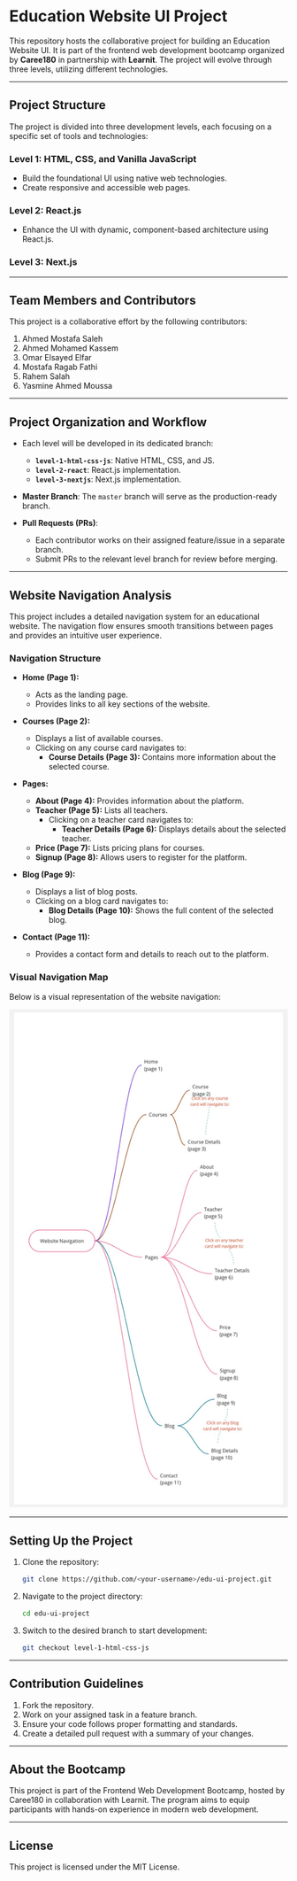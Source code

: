 # Education Website UI Project

This repository hosts the collaborative project for building an Education Website UI. It is part of the frontend web development bootcamp organized by **Caree180** in partnership with **Learnit**. The project will evolve through three levels, utilizing different technologies.

---

## Project Structure

The project is divided into three development levels, each focusing on a specific set of tools and technologies:

### Level 1: HTML, CSS, and Vanilla JavaScript

- Build the foundational UI using native web technologies.
- Create responsive and accessible web pages.

### Level 2: React.js

- Enhance the UI with dynamic, component-based architecture using React.js.

### Level 3: Next.js

---

## Team Members and Contributors

This project is a collaborative effort by the following contributors:

1. Ahmed Mostafa Saleh
2. Ahmed Mohamed Kassem
3. Omar Elsayed Elfar
4. Mostafa Ragab Fathi
5. Rahem Salah
6. Yasmine Ahmed Moussa

---

## Project Organization and Workflow

- Each level will be developed in its dedicated branch:

  - **`level-1-html-css-js`**: Native HTML, CSS, and JS.
  - **`level-2-react`**: React.js implementation.
  - **`level-3-nextjs`**: Next.js implementation.

- **Master Branch**: The `master` branch will serve as the production-ready branch.
- **Pull Requests (PRs)**:
  - Each contributor works on their assigned feature/issue in a separate branch.
  - Submit PRs to the relevant level branch for review before merging.

---

## Website Navigation Analysis

This project includes a detailed navigation system for an educational website. The navigation flow ensures smooth transitions between pages and provides an intuitive user experience.

### Navigation Structure

- **Home (Page 1):**
  - Acts as the landing page.
  - Provides links to all key sections of the website.
- **Courses (Page 2):**

  - Displays a list of available courses.
  - Clicking on any course card navigates to:
    - **Course Details (Page 3):** Contains more information about the selected course.

- **Pages:**
  - **About (Page 4):** Provides information about the platform.
  - **Teacher (Page 5):** Lists all teachers.
    - Clicking on a teacher card navigates to:
      - **Teacher Details (Page 6):** Displays details about the selected teacher.
  - **Price (Page 7):** Lists pricing plans for courses.
  - **Signup (Page 8):** Allows users to register for the platform.
- **Blog (Page 9):**

  - Displays a list of blog posts.
  - Clicking on a blog card navigates to:
    - **Blog Details (Page 10):** Shows the full content of the selected blog.

- **Contact (Page 11):**
  - Provides a contact form and details to reach out to the platform.

### Visual Navigation Map

Below is a visual representation of the website navigation:

![Website Navigation](/assets/images/ui/Site-map.jpg)

---

## Setting Up the Project

1. Clone the repository:

   ```bash
   git clone https://github.com/<your-username>/edu-ui-project.git
   ```

2. Navigate to the project directory:

   ```bash
   cd edu-ui-project
   ```

3. Switch to the desired branch to start development:

   ```bash
   git checkout level-1-html-css-js
   ```

---

## Contribution Guidelines

1. Fork the repository.
2. Work on your assigned task in a feature branch.
3. Ensure your code follows proper formatting and standards.
4. Create a detailed pull request with a summary of your changes.

---

## About the Bootcamp

This project is part of the Frontend Web Development Bootcamp, hosted by Caree180 in collaboration with Learnit. The program aims to equip participants with hands-on experience in modern web development.

---

## License

This project is licensed under the MIT License.
